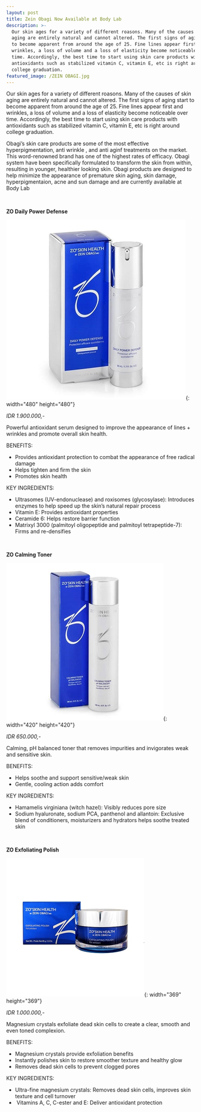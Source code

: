 ```yaml
---
layout: post
title: Zein Obagi Now Available at Body Lab
description: >-
  Our skin ages for a variety of different roasons. Many of the causes of skin
  aging are entirely natural and cannot altered. The first signs of aging start
  to become apparent from around the age of 25. Fine lines appear first and
  wrinkles, a loss of volume and a loss of elasticity become noticeable over
  time. Accordingly, the best time to start using skin care products with
  antioxidants such as stabilized vitamin C, vitamin E, etc is right around
  college graduation.
featured_image: /ZEIN OBAGI.jpg
---
```


Our skin ages for a variety of different roasons. Many of the causes of skin aging are entirely natural and cannot altered. The first signs of aging start to become apparent from around the age of 25. Fine lines appear first and wrinkles, a loss of volume and a loss of elasticity become noticeable over time. Accordingly, the best time to start using skin care products with antioxidants such as stabilized vitamin C, vitamin E, etc is right around college graduation.

Obagi’s skin care products are some of the most effective hyperpigmentation, anti wrinkle , and anti aginf treatments on the market. This word-renowned brand has one of the highest rates of efficacy. Obagi system have been specifically formulated to transform the skin from within, resulting in younger, healthier looking skin. Obagi products are designed to help minimize the appearance of premature skin aging, skin damage, hyperpigmentaion, acne and sun damage and are currently available at Body Lab

&nbsp;

**ZO Daily Power Defense**

![](/uploads/obagi-daily-power-defense.jfif){: width="480" height="480"}

*IDR 1.900.000,-*

Powerful antioxidant serum designed to improve the appearance of lines + wrinkles and promote overall skin health.

BENEFITS:

* Provides antioxidant protection to combat the appearance of free radical damage
* Helps tighten and firm the skin
* Promotes skin health

KEY INGREDIENTS:

* Ultrasomes (UV-endonuclease) and roxisomes (glycosylase): Introduces enzymes to help speed up the skin’s natural repair process
* Vitamin E: Provides antioxidant properties
* Ceramide 6: Helps restore barrier function
* Matrixyl 3000 (palmitoyl oligopeptide and palmitoyl tetrapeptide-7): Firms and re-densifies

&nbsp;

**ZO Calming Toner**

![](/uploads/obagi-calming-toner.jpg){: width="420" height="420"}

*IDR 650.000,-*

Calming, pH balanced toner that removes impurities and invigorates weak and sensitive skin.

BENEFITS:

* Helps soothe and support sensitive/weak skin
* Gentle, cooling action adds comfort

KEY INGREDIENTS:

* Hamamelis virginiana (witch hazel): Visibly reduces pore size&nbsp;
* Sodium hyaluronate, sodium PCA, panthenol and allantoin: Exclusive blend of conditioners, moisturizers and hydrators helps soothe treated skin

&nbsp;

**ZO Exfoliating Polish**

![](/uploads/obagi-exfoliating-polish.jpg){: width="369" height="369"}

*IDR 1.000.000,-*

Magnesium crystals exfoliate dead skin cells to create a clear, smooth and even toned complexion.

BENEFITS:&nbsp;

* Magnesium crystals provide exfoliation benefits
* Instantly polishes skin to restore smoother texture and healthy glow
* Removes dead skin cells to prevent clogged pores

KEY INGREDIENTS:

* Ultra-fine magnesium crystals: Removes dead skin cells, improves skin texture and cell turnover
* &nbsp;Vitamins A, C, C-ester and E: Deliver antioxidant protection

<div>&nbsp;</div>
